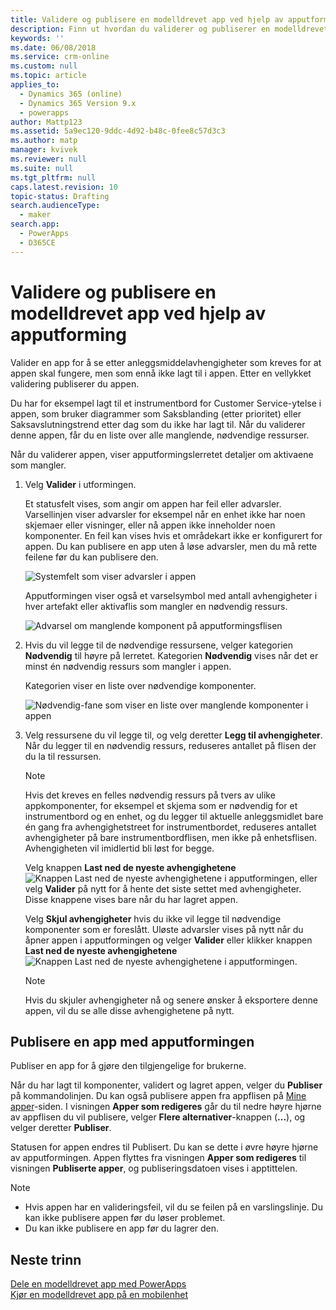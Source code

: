 ```yaml
---
title: Validere og publisere en modelldrevet app ved hjelp av apputforming | MicrosoftDocs
description: Finn ut hvordan du validerer og publiserer en modelldrevet app
keywords: ''
ms.date: 06/08/2018
ms.service: crm-online
ms.custom: null
ms.topic: article
applies_to:
  - Dynamics 365 (online)
  - Dynamics 365 Version 9.x
  - powerapps
author: Mattp123
ms.assetid: 5a9ec120-9ddc-4d92-b48c-0fee8c57d3c3
ms.author: matp
manager: kvivek
ms.reviewer: null
ms.suite: null
ms.tgt_pltfrm: null
caps.latest.revision: 10
topic-status: Drafting
search.audienceType:
  - maker
search.app:
  - PowerApps
  - D365CE
---
```


# <a name="validate-and-publish-a-model-driven-app-using-the-app-designer"></a>Validere og publisere en modelldrevet app ved hjelp av apputforming

Valider en app for å se etter anleggsmiddelavhengigheter som kreves for at appen skal fungere, men som ennå ikke lagt til i appen. Etter en vellykket validering publiserer du appen. 
  
Du har for eksempel lagt til et instrumentbord for Customer Service-ytelse i appen, som bruker diagrammer som Saksblanding (etter prioritet) eller Saksavslutningstrend etter dag som du ikke har lagt til. Når du validerer denne appen, får du en liste over alle manglende, nødvendige ressurser.  
  
Når du validerer appen, viser apputformingslerretet detaljer om aktivaene som mangler.  
  
1.  Velg **Valider** i utformingen.  
  
     Et statusfelt vises, som angir om appen har feil eller advarsler. Varsellinjen viser advarsler for eksempel når en enhet ikke har noen skjemaer eller visninger, eller nå appen ikke inneholder noen komponenter. En feil kan vises hvis et områdekart ikke er konfigurert for appen. Du kan publisere en app uten å løse advarsler, men du må rette feilene før du kan publisere den.  
  
     ![Systemfelt som viser advarsler i appen](media/app-designer-warning-notification.png "Systemfelt som viser advarsler i appen")  
  
     Apputformingen viser også et varselsymbol med antall avhengigheter i hver artefakt eller aktivaflis som mangler en nødvendig ressurs.  
  
     ![Advarsel om manglende komponent på apputformingsflisen](media/warning--button-on-app-designer-tile.png "Advarsel om manglende komponent på apputformingsflisen")  
  
2.  Hvis du vil legge til de nødvendige ressursene, velger kategorien **Nødvendig** til høyre på lerretet. Kategorien **Nødvendig** vises når det er minst én nødvendig ressurs som mangler i appen.  
  
     Kategorien viser en liste over nødvendige komponenter.  
  
     ![Nødvendig-fane som viser en liste over manglende komponenter i appen](media/app-designer-required-components-tab.png "Nødvendig-fane som viser en liste over manglende komponenter i appen")  
  
3.  Velg ressursene du vil legge til, og velg deretter **Legg til avhengigheter**. Når du legger til en nødvendig ressurs, reduseres antallet på flisen der du la til ressursen.  
  
    > [!NOTE]
    >  Hvis det kreves en felles nødvendig ressurs på tvers av ulike appkomponenter, for eksempel et skjema som er nødvendig for et instrumentbord og en enhet, og du legger til aktuelle anleggsmidlet bare én gang fra avhengighetstreet for instrumentbordet, reduseres antallet avhengigheter på bare instrumentbordflisen, men ikke på enhetsflisen. Avhengigheten vil imidlertid bli løst for begge.  
    >   
    >  Velg knappen **Last ned de nyeste avhengighetene** ![Knappen Last ned de nyeste avhengighetene i apputformingen](media/app-designer-get-latest-dependencies.png "Knappen Last ned de nyeste avhengighetene i apputformingen"), eller velg **Valider** på nytt for å hente det siste settet med avhengigheter. Disse knappene vises bare når du har lagret appen.  
  
     Velg **Skjul avhengigheter** hvis du ikke vil legge til nødvendige komponenter som er foreslått. Uløste advarsler vises på nytt når du åpner appen i apputformingen og velger **Valider** eller klikker knappen **Last ned de nyeste avhengighetene** ![Knappen Last ned de nyeste avhengighetene i apputformingen](media/app-designer-get-latest-dependencies.png "Knappen Last ned de nyeste avhengighetene i apputformingen").  
  
    > [!NOTE]
    >  Hvis du skjuler avhengigheter nå og senere ønsker å eksportere denne appen, vil du se alle disse avhengighetene på nytt.  
  
## <a name="publish-an-app-using-the-app-designer"></a>Publisere en app med apputformingen

Publiser en app for å gjøre den tilgjengelige for brukerne.  
  
 Når du har lagt til komponenter, validert og lagret appen, velger du **Publiser** på kommandolinjen. Du kan også publisere appen fra appflisen på [Mine apper](advanced-navigation.md#my-apps)-siden. I visningen **Apper som redigeres** går du til nedre høyre hjørne av appflisen du vil publisere, velger **Flere alternativer**-knappen (**...**), og velger deretter **Publiser**.  
  
 Statusen for appen endres til Publisert. Du kan se dette i øvre høyre hjørne av apputformingen. Appen flyttes fra visningen **Apper som redigeres** til visningen **Publiserte apper**, og publiseringsdatoen vises i apptittelen.  
  
> [!NOTE]
> - Hvis appen har en valideringsfeil, vil du se feilen på en varslingslinje. Du kan ikke publisere appen før du løser problemet.  
> - Du kan ikke publisere en app før du lagrer den.  

## <a name="next-steps"></a>Neste trinn  
[Dele en modelldrevet app med PowerApps](https://docs.microsoft.com/powerapps/maker/model-driven-apps/share-model-driven-app) <br/>
 [Kjør en modelldrevet app på en mobilenhet](https://docs.microsoft.com/powerapps/user/run-app-client-model-driven)   
 
